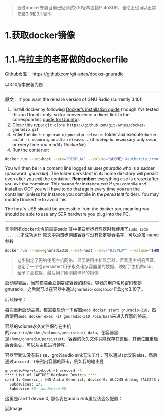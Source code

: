 > 通过docker安装目前已经测试3.10版本连接PlutoSDR，理论上也可以正常安装3.8和3.9版本

# 1.获取docker镜像

# 1.1.乌拉圭的老哥做的dockerfile

Github仓库：
https://github.com/git-artes/docker-gnuradio

以3.10版本安装为例

---

 原文：
If you want the release version of GNU Radio (currently 3.10): 

1. Install docker by following [Docker's installation guide](https://docs.docker.com/get-docker/) (though I've tested this on Ubuntu only, so for convenience a direct link to the corresponding [guide for Ubuntu](https://docs.docker.com/engine/install/ubuntu/#install-using-the-repository)). 
2. Clone this repo: `git clone https://github.com/git-artes/docker-gnuradio.git`
3. Enter the `docker-gnuradio/gnuradio-releases` folder and execute `docker build -t ubuntu:gnuradio-releases .` (this step is necessary only once, or every time you modify *Dockerfile*) 
4. Run the container: 
```bash
docker run --net=host --env="DISPLAY" --volume="$HOME/.Xauthority:/root/.Xauthority:rw" --device /dev/snd -v persistent:/home/gnuradio/persistent --device /dev/dri -v /dev/bus/usb/:/dev/bus/usb/ --privileged --group-add=audio -it ubuntu:gnuradio-releases bash
```

You will then be in a comand line logged as user *gnuradio* who is a sudoer (password: *gnuradio*). The folder *persistent* in its home directory will persist even after you exit the container. **Remember**: everything else is erased after you exit the container. This means for instance that if you compile and install an OOT you will have to do that again every time you run the container (unless for instance you compile in the *persistent* folder). You may modify Dockerfile to avoid this. 

The host's USB should be accessible from the docker too, meaning you should be able to use any SDR hardware you plug into the PC.

---

实测所有docker命令前需要sudo
其中第四步运行容器时我使用了`sudo sudo .......`才成功运行
原文中第四步创建容器时没有指定容器名字，可以添加-name参数
```bash
docker run --name=gnuradio310 --net=host --env="DISPLAY" --volume="$HOME/.Xauthority:/root/.Xauthority:rw" --device /dev/snd -v persistent:/home/gnuradio/persistent --device /dev/dri -v /dev/bus/usb/:/dev/bus/usb/ --privileged --group-add=audio -it ubuntu:gnuradio-releases bash
```

>  这步指定了网络使用主机网络、显示使用主机显示器、声音用主机的声音、设定了一个卷persistent用于永久储存容器里的数据、映射了主机的usb、给予了高权限、最后用了刚刚编译好的镜像

启动容器后，当前终端会立刻变成容器的终端，容器的用户名和密码都是gnuradio，之后就可以在容器中通过`gnuradio-companion`启动grc3.10了。

后续操作：

每次重新启动主机，都需要启动一下容器`sudo docker start gnuradio-310`，然后使用`sudo docker exec -it gnuradio-310 /bin/bash`来进入容器的终端。

容器的volume永久文件保存在主机的`/var/lib/docker/volumes/persistent/_data`，在容器里是`/home/gnuradio/persistent`，容器的永久文件只能保存在这里，其他位置重启后会丢失，可以从主机进行读写。

容器里默认没有装alsa，grc的audio sink无法工作，可以通过apt安装alsa，然后通过`arecord -l`来列出容器的声卡，例如我的输出是
```bash
gnuradio@hp-elitebook:~$ arecord -l
**** List of CAPTURE Hardware Devices ****
card 1: Generic_1 [HD-Audio Generic], device 0: ALC245 Analog [ALC245 Analog]
  Subdevices: 1/1
  Subdevice #0: subdevice #0
```
这里是card 1 device 0, 那么我在audio sink里应该这么配置：

![Image](https://github.com/user-attachments/assets/8ea7b9ee-261b-4a4e-89b4-c07da3e8d4e3)
